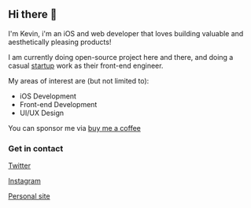 ## Hi there 👋

I'm Kevin, i'm an iOS and web developer that loves building valuable and aesthetically pleasing products!

I am currently doing open-source project here and there, and doing a casual [startup](https://espersatellites.co) work as their front-end engineer.

My areas of interest are (but not limited to):
- iOS Development
- Front-end Development
- UI/UX Design

You can sponsor me via [buy me a coffee](https://www.buymeacoffee.com/kevinlaminto)

### Get in contact
[Twitter](https://www.twitter.com/kevinlx_)

[Instagram](https://www.instagram.com/kxvn.lx)

[Personal site](https://www.kevinweb.tech)
